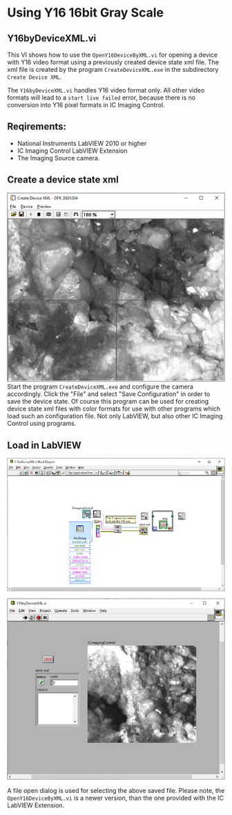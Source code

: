 # Using Y16 16bit Gray Scale
## Y16byDeviceXML.vi
This  VI shows how to use the `OpenY16DeviceByXML.vi` for opening a device with Y16 video format using a previously created device state xml file. The xml file is created by the program `CreateDeviceXML.exe` in the subdirectory `Create Device XML`.

The `Y16byDeviceXML.vi` handles Y16 video format only. All other video formats will lead to a `start live failed` error, because there is no conversion into Y16 pixel formats in IC Imaging Control.

## Reqirements:
* National Instruments LabVIEW 2010 or higher
* IC Imaging Control LabVIEW Extension
* The Imaging Source camera.
  
## Create a device state xml
![Blockdiagram](xmlcreator.png)
Start the program `CreateDeviceXML.exe` and configure the camera accordingly. Click the "File" and select "Save Configuration" in order to save the device state.
Of course this program can be used for creating device state xml files with color formats for use with other programs which load such an configuration file. Not only LabVIEW, but also other IC Imaging Control using programs.

## Load in LabVIEW
![Blockdiagram](blockdiagram.png)

![Front Panel](frontpanel.png)

A file open dialog is used for selecting the above saved file. Please note, the `OpenY16DeviceByXML.vi` is a newer version, than the one provided with the IC LabVIEW Extension. 

